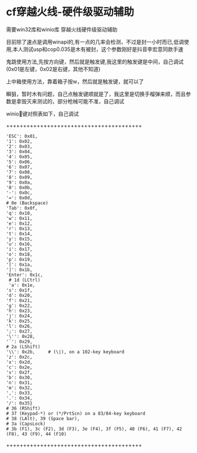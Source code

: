# cf穿越火线-硬件级驱动辅助
需要win32库和winio库
穿越火线硬件级驱动辅助

目前除了速点是调用winapi的,有一点的几率会检测，不过是封一小时而已,低调使用,本人测试usp和cop0.035是木有被封，这个参数刚好是抖音李宏意同款手速

鬼跳使用方法,先按方向键，然后就是触发键,我这里的触发键是中间，自己调试(0x01是左键，0x02是右键，其他不知道)

上中箱使用方法，靠着箱子按w，然后就是触发键，就可以了

瞬狙，暂时木有问题，自己点触发键顺就是了，我这里是切换手榴弹来顺，而且参数是拿毁灭来测试的，部分枪械可能不准，自己调试

winio🐎键对照表如下，自己调试

++++++++++++++++++++++++++++++++++++++++
    
    'ESC': 0x01,
    '1': 0x02,
    '2': 0x03,
    '3': 0x04,
    '4': 0x05,
    '5': 0x06,
    '6': 0x07,
    '7': 0x08,
    '8': 0x09,
    '9': 0x0a,
    '0': 0x0b,
    '-': 0x0c,
    '=': 0x0d,
    # 0e (Backspace)
    'Tab': 0x0f,
    'q': 0x10,
    'w': 0x11,
    'e': 0x12,
    'r': 0x13,
    't': 0x14,
    'y': 0x15,
    'u': 0x16,
    'i': 0x17,
    'o': 0x18,
    'p': 0x19,
    '[': 0x1a,
    ']': 0x1b,
    'Enter': 0x1c,
     # 1d (LCtrl)
     'a': 0x1e,
    's': 0x1f,
    'd': 0x20,
    'f': 0x21,
    'g': 0x22,
    'h': 0x23,
    'j': 0x24,
    'k': 0x25,
    'l': 0x26,
    ';': 0x27,
    '\'': 0x28,
    '`': 0x29,
    # 2a (LShift)
    '\\': 0x2b,     # (\|), on a 102-key keyboard
    'z': 0x2c,
    'x': 0x2d,
    'c': 0x2e,
    'v': 0x2f,
    'b': 0x30,
    'n': 0x31,
    'm': 0x32,
    ',': 0x33,
    '.': 0x34,
    '/': 0x35}
    # 36 (RShift)
    # 37 (Keypad-*) or (*/PrtScn) on a 83/84-key keyboard
    # 38 (LAlt), 39 (Space bar),
    # 3a (CapsLock)
    # 3b (F1), 3c (F2), 3d (F3), 3e (F4), 3f (F5), 40 (F6), 41 (F7), 42 (F8), 43 (F9), 44 (F10)
++++++++++++++++++++++++++++++++++++++++
